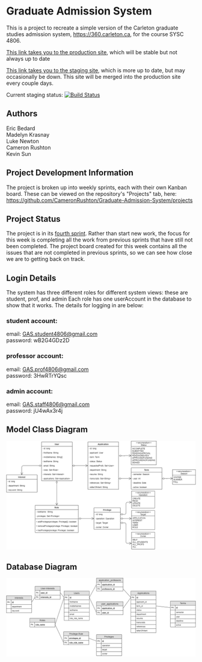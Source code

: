# Graduate Admission System
This is a project to recreate a simple version of the Carleton graduate studies admission system, https://360.carleton.ca, for the course SYSC 4806.

[This link takes you to the production site](https://graduate-admission-system.herokuapp.com/), which will be stable but not always up to date

[This link takes you to the staging site](https://graduate-admission-staging.herokuapp.com/), which is more up to date, but may occasionally be down. This site will be merged into the production site every couple days.

Current staging status: [![Build Status](https://travis-ci.org/CameronRushton/Graduate-Admission-System.svg?branch=develop)](https://travis-ci.org/CameronRushton/Graduate-Admission-System)

## Authors
Eric Bedard <br>
Madelyn Krasnay <br>
Luke Newton <br>
Cameron Rushton <br>
Kevin Sun 

## Project Development Information
The project is broken up into weekly sprints, each with their own Kanban board. These can be viewed on the repository's "Projects" tab, here: https://github.com/CameronRushton/Graduate-Admission-System/projects

## Project Status
The project is in its [fourth sprint](https://github.com/CameronRushton/Graduate-Admission-System/projects/4). Rather than start new work, the focus for this week is completing all the work from previous sprints that have still not been completed. The project board created for this week contains all the issues that are not completed in previous sprints, so we can see how close we are to getting back on track.

## Login Details
The system has three different roles for different system views: these are student, prof, and admin
Each role has one userAccount in the database to show that it works. The details for logging in are below:

### student account:
email: GAS.student4806@gmail.com <br/>
password: wB2G4GDz2D

### professor account:
email: GAS.prof4806@gmail.com <br/>
password: 3HwRTrYQsc

### admin account:
email: GAS.staff4806@gmail.com <br/>
password: jU4wAx3r4j

## Model Class Diagram
![UML Class Diagram](/diagrams/ClassDiagram.PNG)

## Database Diagram
![Database Diagram](/diagrams/Database.PNG)
